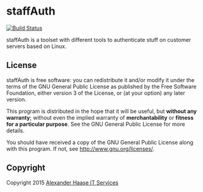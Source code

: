# staffAuth

[![Build Status](https://travis-ci.org/AlexHaaseIT/staffauth.svg)](https://travis-ci.org/AlexHaaseIT/staffauth)

staffAuth is a toolset with different tools to authenticate stuff on customer servers based on Linux.


## License

staffAuth is free software: you can redistribute it and/or modify it under the terms of the GNU General Public License as published by the Free Software Foundation, either version 3 of the License, or (at your option) any later version.

This program is distributed in the hope that it will be useful, but **without any warranty**; without even the implied warranty of **merchantability** or **fitness for a particular purpose**. See the GNU General Public License for more details.

You should have received a copy of the GNU General Public License along with this program. If not, see http://www.gnu.org/licenses/.


## Copyright

Copyright 2015 [Alexander Haase IT Services](mailto:support@alexhaase.de)
